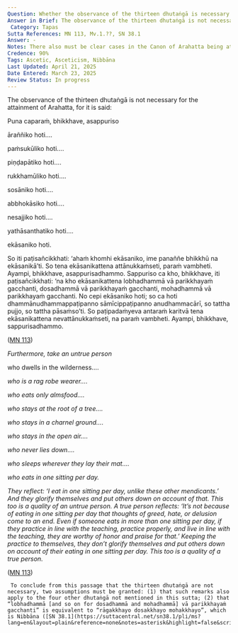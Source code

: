 ```yaml
---
Question: Whether the observance of the thirteen dhutaṅgā is necessary for the attainment Arahatta?
Answer in Brief: The observance of the thirteen dhutaṅgā is not necessary for the attainment of Arahatta, for the Blessed One said of nine of thirteen such practices that it is not on their account that states of greed, hatred, and delusion are are ended; and, it is understood that the ending of states of greed, hatred, and delusion is Arahatta.
 Category: Tapas
Sutta References: MN 113, Mv.1.??, SN 38.1
Answer: -
Notes: There also must be clear cases in the Canon of Arahatta being attained by those who weren’t observing the dhutaṅgā. 
Credence: 90%
Tags: Ascetic, Asceticism, Nibbāna
Last Updated: April 21, 2025
Date Entered: March 23, 2025
Review Status: In progress
---
```


The observance of the thirteen dhutaṅgā is not necessary for the attainment of Arahatta, for it is said:

Puna caparaṁ, bhikkhave, asappuriso

āraññiko hoti….

paṁsukūliko hoti….

piṇḍapātiko hoti….

rukkhamūliko hoti….

sosāniko hoti….

abbhokāsiko hoti….

nesajjiko hoti….

yathāsanthatiko hoti….

ekāsaniko hoti. 

So iti paṭisañcikkhati: ‘ahaṁ khomhi ekāsaniko, ime panaññe bhikkhū na ekāsanikā’ti. So tena ekāsanikattena attānukkaṁseti, paraṁ vambheti. Ayampi, bhikkhave, asappurisadhammo. Sappuriso ca kho, bhikkhave, iti paṭisañcikkhati: ‘na kho ekāsanikattena lobhadhammā vā parikkhayaṁ gacchanti, dosadhammā vā parikkhayaṁ gacchanti, mohadhammā vā parikkhayaṁ gacchanti. No cepi ekāsaniko hoti; so ca hoti dhammānudhammappaṭipanno sāmīcippaṭipanno anudhammacārī, so tattha pujjo, so tattha pāsaṁso’ti. So paṭipadaṁyeva antaraṁ karitvā tena ekāsanikattena nevattānukkaṁseti, na paraṁ vambheti. Ayampi, bhikkhave, sappurisadhammo.

([MN 113](https://suttacentral.net/mn113/pli/ms?lang=en&layout=linebyline&reference=none&notes=asterisk&highlight=false&script=latin))

*Furthermore, take an untrue person* 

who dwells in the wilderness….

*who is a rag robe wearer….*

*who eats only almsfood….*

*who stays at the root of a tree….*

*who stays in a charnel ground….*

*who stays in the open air….*

*who never lies down….*

*who sleeps wherever they lay their mat….*

*who eats in one sitting per day.* 

*They reflect: ‘I eat in one sitting per day, unlike these other mendicants.’ And they glorify themselves and put others down on account of that. This too is a quality of an untrue person. A true person reflects: ‘It’s not because of eating in one sitting per day that thoughts of greed, hate, or delusion come to an end. Even if someone eats in more than one sitting per day, if they practice in line with the teaching, practice properly, and live in line with the teaching, they are worthy of honor and praise for that.’ Keeping the practice to themselves, they don’t glorify themselves and put others down on account of their eating in one sitting per day. This too is a quality of a true person.* 

([MN 113](https://suttacentral.net/mn113/en/sujato?lang=en&layout=plain&reference=none&notes=asterisk&highlight=false&script=latin))

     To conclude from this passage that the thirteen dhutaṅgā are not necessary, two assumptions must be granted: (1) that such remarks also apply to the four other dhutaṅgā not mentioned in this sutta; (2) that “lobhadhammā [and so on for dosadhammā and mohadhammā] vā parikkhayaṁ gacchanti” is equivalent to “rāgakkhayo dosakkhayo mohakkhayo”, which is Nibbāna ([SN 38.1](https://suttacentral.net/sn38.1/pli/ms?lang=en&layout=plain&reference=none&notes=asterisk&highlight=false&script=latin)).